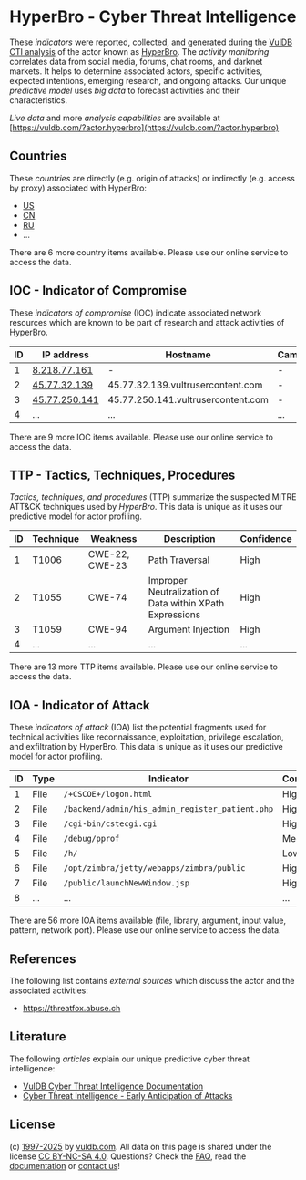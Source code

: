 # HyperBro - Cyber Threat Intelligence

These _indicators_ were reported, collected, and generated during the [VulDB CTI analysis](https://vuldb.com/?kb.cti) of the actor known as [HyperBro](https://vuldb.com/?actor.hyperbro). The _activity monitoring_ correlates data from social media, forums, chat rooms, and darknet markets. It helps to determine associated actors, specific activities, expected intentions, emerging research, and ongoing attacks. Our unique _predictive model_ uses _big data_ to forecast activities and their characteristics.

_Live data_ and more _analysis capabilities_ are available at [https://vuldb.com/?actor.hyperbro](https://vuldb.com/?actor.hyperbro)

## Countries

These _countries_ are directly (e.g. origin of attacks) or indirectly (e.g. access by proxy) associated with HyperBro:

* [US](https://vuldb.com/?country.us)
* [CN](https://vuldb.com/?country.cn)
* [RU](https://vuldb.com/?country.ru)
* ...

There are 6 more country items available. Please use our online service to access the data.

## IOC - Indicator of Compromise

These _indicators of compromise_ (IOC) indicate associated network resources which are known to be part of research and attack activities of HyperBro.

ID | IP address | Hostname | Campaign | Confidence
-- | ---------- | -------- | -------- | ----------
1 | [8.218.77.161](https://vuldb.com/?ip.8.218.77.161) | - | - | High
2 | [45.77.32.139](https://vuldb.com/?ip.45.77.32.139) | 45.77.32.139.vultrusercontent.com | - | Medium
3 | [45.77.250.141](https://vuldb.com/?ip.45.77.250.141) | 45.77.250.141.vultrusercontent.com | - | Medium
4 | ... | ... | ... | ...

There are 9 more IOC items available. Please use our online service to access the data.

## TTP - Tactics, Techniques, Procedures

_Tactics, techniques, and procedures_ (TTP) summarize the suspected MITRE ATT&CK techniques used by _HyperBro_. This data is unique as it uses our predictive model for actor profiling.

ID | Technique | Weakness | Description | Confidence
-- | --------- | -------- | ----------- | ----------
1 | T1006 | CWE-22, CWE-23 | Path Traversal | High
2 | T1055 | CWE-74 | Improper Neutralization of Data within XPath Expressions | High
3 | T1059 | CWE-94 | Argument Injection | High
4 | ... | ... | ... | ...

There are 13 more TTP items available. Please use our online service to access the data.

## IOA - Indicator of Attack

These _indicators of attack_ (IOA) list the potential fragments used for technical activities like reconnaissance, exploitation, privilege escalation, and exfiltration by HyperBro. This data is unique as it uses our predictive model for actor profiling.

ID | Type | Indicator | Confidence
-- | ---- | --------- | ----------
1 | File | `/+CSCOE+/logon.html` | High
2 | File | `/backend/admin/his_admin_register_patient.php` | High
3 | File | `/cgi-bin/cstecgi.cgi` | High
4 | File | `/debug/pprof` | Medium
5 | File | `/h/` | Low
6 | File | `/opt/zimbra/jetty/webapps/zimbra/public` | High
7 | File | `/public/launchNewWindow.jsp` | High
8 | ... | ... | ...

There are 56 more IOA items available (file, library, argument, input value, pattern, network port). Please use our online service to access the data.

## References

The following list contains _external sources_ which discuss the actor and the associated activities:

* https://threatfox.abuse.ch

## Literature

The following _articles_ explain our unique predictive cyber threat intelligence:

* [VulDB Cyber Threat Intelligence Documentation](https://vuldb.com/?kb.cti)
* [Cyber Threat Intelligence - Early Anticipation of Attacks](https://www.scip.ch/en/?labs.20201022)

## License

(c) [1997-2025](https://vuldb.com/?kb.changelog) by [vuldb.com](https://vuldb.com/?kb.about). All data on this page is shared under the license [CC BY-NC-SA 4.0](https://creativecommons.org/licenses/by-nc-sa/4.0/). Questions? Check the [FAQ](https://vuldb.com/?kb.faq), read the [documentation](https://vuldb.com/?kb) or [contact us](https://vuldb.com/?contact)!
